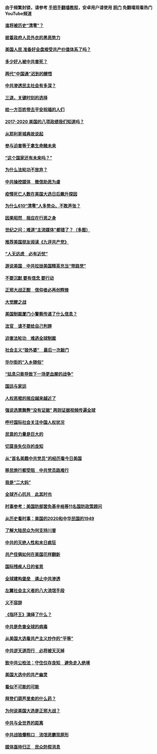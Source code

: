 #### 由于频繁封锁，请参考 [手把手翻墙教程](https://github.com/gfw-breaker/guides/wiki/)，安卓用户请使用 [网门](https://github.com/gfw-breaker/nogfw/blob/master/dl.md?t=01280100) 免翻墙观看热门YouTube频道 

#### [谁将被历史“清零”？](../pages/73/417485.md?t=01280100) 

#### [披着政府人员外衣的黑恶势力](../pages/73/417442.md?t=01280100) 

#### [美国人民 准备好全盘接受共产价值体系了吗？](../pages/73/417491.md?t=01280100) 

#### [多少好人被中共害死？](../pages/73/417144.md?t=01280100) 

#### [两代“中国通”迟到的醒悟](../pages/73/417064.md?t=01280100) 

#### [中共渗透民主社会有多深？](../pages/73/417063.md?t=01280100) 

#### [三退，关键时刻的选择](../pages/73/416969.md?t=01280100) 

#### [给一方百姓带去平安祝福的人们](../pages/73/416941.md?t=01280100) 

#### [2017-2020  美国的八项政绩我们知道吗？](../pages/73/416968.md?t=01280100) 

#### [从耶利哥城典故说起](../pages/73/416892.md?t=01280100) 

#### [参与迫害等于拿生命赌未来](../pages/73/416856.md?t=01280100) 

#### [“这个国家还有未来吗？”](../pages/73/416852.md?t=01280100) 

#### [为什么法轮功不放弃？](../pages/73/416864.md?t=01280100) 

#### [中共操控媒体　微信助恶为虐](../pages/73/416724.md?t=01280100) 

#### [疫情死亡人数在美国大选日后飙升探因](../pages/73/416606.md?t=01280100) 

#### [为什么610“清零”人多势众、不敢声张？](../pages/73/416632.md?t=01280100) 

#### [因果昭然　报应在行恶之身](../pages/73/416582.md?t=01280100) 

#### [世纪之问：难道“主流媒体”都错了？（多图）](../pages/73/416571.md?t=01280100) 

#### [推荐美国朋友阅读《九评共产党》](../pages/73/416510.md?t=01280100) 

#### [“人无远虑　必有近忧”](../pages/73/416513.md?t=01280100) 

#### [游说美国　中共拉拢美国精英充当“带路党”](../pages/73/416529.md?t=01280100) 

#### [不要沉默 要有信念 要行动](../pages/73/416457.md?t=01280100) 

#### [正邪大战正酣　信仰者必再创辉煌](../pages/73/416433.md?t=01280100) 

#### [大觉醒之战](../pages/73/416456.md?t=01280100) 

#### [美国制裁厦门小警察传递了什么信息？](../pages/73/416432.md?t=01280100) 

#### [法官　请不要给自己判罪](../pages/73/416379.md?t=01280100) 

#### [迫害法轮功　难逃全球制裁](../pages/73/416380.md?t=01280100) 

#### [社会主义“狼外婆”　最后一次敲门](../pages/73/416394.md?t=01280100) 

#### [华尔街的“入乡随俗”](../pages/73/416395.md?t=01280100) 

#### [“姑息只能导致下一场更血腥的战争”](../pages/73/416223.md?t=01280100) 

#### [国运与家运](../pages/73/416224.md?t=01280100) 

#### [人权恶棍的报应越来越近了](../pages/73/416276.md?t=01280100) 

#### [强说选票舞弊“没有证据” 两则证据视频传遍全球](../pages/73/416227.md?t=01280100) 

#### [呼吁国际社会关注中国人权状况](../pages/73/416135.md?t=01280100) 

#### [民意的力量是巨大的](../pages/73/416222.md?t=01280100) 

#### [切莫丧失仅存的良知](../pages/73/416134.md?t=01280100) 

#### [从“首名美籍中共党员”的经历看今日美国](../pages/73/416114.md?t=01280100) 

#### [移民旅行都受阻　中共党员路难行](../pages/73/416033.md?t=01280100) 

#### [我是“二大妈”](../pages/73/415529.md?t=01280100) 

#### [全球齐心抗共　此其时也](../pages/73/415989.md?t=01280100) 

#### [时事参考：美国防部罢免基辛格等11名国防政策顾问](../pages/73/415970.md?t=01280100) 

#### [从历史看时事：美国的2020和中华民国的1949](../pages/73/415949.md?t=01280100) 

#### [了解大陆民众为何支持川普](../pages/73/415950.md?t=01280100) 

#### [中共的灭绝人性和末日疯狂](../pages/73/415944.md?t=01280100) 

#### [共产伎俩如何在美国花样翻新](../pages/73/415908.md?t=01280100) 

#### [国际残疾人日的省思](../pages/73/415849.md?t=01280100) 

#### [全球建构堡垒　遏止中共渗透](../pages/73/415850.md?t=01280100) 

#### [左翼社会主义者的八大流氓手段](../pages/73/415802.md?t=01280100) 

#### [义不容辞](../pages/73/415807.md?t=01280100) 

#### [《指环王》演绎了什么？](../pages/73/415739.md?t=01280100) 

#### [中共是危害全球的病毒](../pages/73/415569.md?t=01280100) 

#### [从美国大选看共产主义炒作的“平等”](../pages/73/415654.md?t=01280100) 

#### [中共逆天道而行　必将被天灭掉](../pages/73/415626.md?t=01280100) 

#### [致中共公检法：守住仅存良知　避免走入绝境](../pages/73/415627.md?t=01280100) 

#### [美国大选中的共产幽灵](../pages/73/415618.md?t=01280100) 

#### [看似不可能的可能](../pages/73/415619.md?t=01280100) 

#### [拜登们葫芦里卖的什么药？](../pages/73/415531.md?t=01280100) 

#### [为何说美国大选是正邪大战？](../pages/73/415530.md?t=01280100) 

#### [中共与全世界的距离](../pages/73/415435.md?t=01280100) 

#### [中共战狼爆粗口　流氓恶霸现原形](../pages/73/415426.md?t=01280100) 

#### [媒体亟待归正　民众防假消息](../pages/73/415402.md?t=01280100) 

